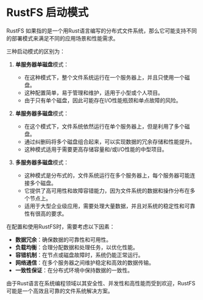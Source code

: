# RustFS 启动模式


RustFS 如果指的是一个用Rust语言编写的分布式文件系统，那么它可能支持不同的部署模式来满足不同的应用场景和性能需求。


三种启动模式的区别为：


1. **单服务器单磁盘**模式：
   - 在这种模式下，整个文件系统运行在一个服务器上，并且只使用一个磁盘。
   - 这种配置简单，易于管理和维护，适用于小型或个人项目。
   - 由于只有单个磁盘，因此可能存在I/O性能瓶颈和单点故障的风险。

2. **单服务器多磁盘**模式：
   - 在这个模式下，文件系统依然运行在单个服务器上，但是利用了多个磁盘。
   - 通过纠删码将多个磁盘组合起来，可以实现数据的冗余存储和性能提升。
   - 这种模式适用于需要更高存储容量和/或I/O性能的中型项目。
  
3. **多服务器多磁盘**模式：
   - 这种模式是分布式的，文件系统运行在多个服务器上，每个服务器可能连接多个磁盘。
   - 它提供了高可用性和故障容错能力，因为文件系统的数据和操作分布在多个节点上。
   - 适用于大型企业级应用，需要处理大量数据，并且对系统的稳定性和可靠性有很高的要求。
  
在配置和使用RustFS时，需要考虑以下因素：
- **数据冗余**：确保数据的可靠性和可用性。
- **负载均衡**：合理分配数据和处理任务，以优化性能。
- **容错机制**：在节点或磁盘故障时，系统仍能正常运行。
- **网络通信**：在多个服务器之间维护稳定和高效的数据传输。
- **一致性保证**：在分布式环境中保持数据的一致性。


由于Rust语言在系统编程领域以其安全性、并发性和高性能而受到欢迎，RustFS可能是一个高效且可靠的文件系统解决方案。

